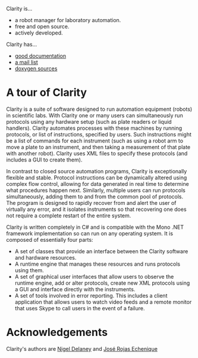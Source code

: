 Clarity is...

  * a robot manager for laboratory automation.
  * free and open source.
  * actively developed.

Clarity has...

  * [good documentation](http://www.people.fas.harvard.edu/~rojasechenique/claritydocs/)
  * [a mail list](https://groups.google.com/forum/?fromgroups#!forum/clarity-dev)
  * [doxygen sources](http://www.people.fas.harvard.edu/~rojasechenique/claritydocs/sourcecode/html/)


# A tour of Clarity #

Clarity is a suite of software designed to run automation equipment (robots) in scientific labs.  With Clarity one or many users can simultaneously run protocols using any hardware setup (such as plate readers or liquid handlers). Clarity automates processes with these machines by running protocols, or list of instructions, specified by users.  Such instructions might be a list of commands for each instrument (such as using a robot arm to move a plate to an instrument, and then taking a measurement of that plate with another robot).  Clarity uses XML files to specify these protocols (and includes a GUI to create them).

In contrast to closed source automation programs, Clarity is exceptionally flexible and stable.  Protocol instructions can be dynamically altered using complex flow control, allowing for data generated in real time to determine what procedures happen next.  Similarly, multiple users can run protocols simultaneously, adding them to and from the common pool of protocols.  The program is designed to rapidly recover from and alert the user of virtually any error, and it isolates instruments so that recovering one does not require a complete restart of the entire system.

Clarity is written completely in C# and is compatible with the Mono .NET framework implementation so can run on any operating system.  It is composed of essentially four parts:

  * A set of classes that provide an interface between the Clarity software and hardware resources.
  * A runtime engine that manages these resources and runs protocols using them.
  * A set of graphical user interfaces that allow users to observe the runtime engine, add or alter protocols, create new XML protocols using a GUI and interface directly with the instruments.
  * A set of tools involved in error reporting.  This includes a client application that allows users to watch video feeds and a remote monitor that uses Skype to call users in the event of a failure.

# Acknowledgements #

Clarity's authors are [Nigel Delaney](http://www.evolvedmicrobe.com) and [José Rojas Echenique](http://jireva.org)